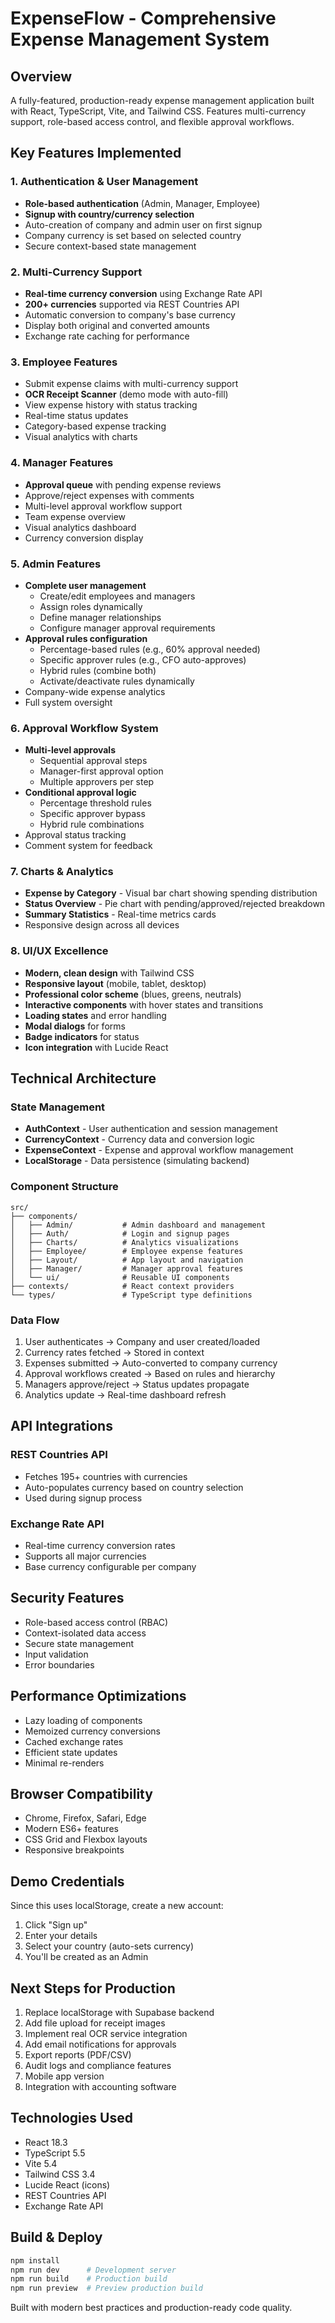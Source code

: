 # ExpenseFlow - Comprehensive Expense Management System

## Overview
A fully-featured, production-ready expense management application built with React, TypeScript, Vite, and Tailwind CSS. Features multi-currency support, role-based access control, and flexible approval workflows.

## Key Features Implemented

### 1. Authentication & User Management
- **Role-based authentication** (Admin, Manager, Employee)
- **Signup with country/currency selection**
- Auto-creation of company and admin user on first signup
- Company currency is set based on selected country
- Secure context-based state management

### 2. Multi-Currency Support
- **Real-time currency conversion** using Exchange Rate API
- **200+ currencies** supported via REST Countries API
- Automatic conversion to company's base currency
- Display both original and converted amounts
- Exchange rate caching for performance

### 3. Employee Features
- Submit expense claims with multi-currency support
- **OCR Receipt Scanner** (demo mode with auto-fill)
- View expense history with status tracking
- Real-time status updates
- Category-based expense tracking
- Visual analytics with charts

### 4. Manager Features
- **Approval queue** with pending expense reviews
- Approve/reject expenses with comments
- Multi-level approval workflow support
- Team expense overview
- Visual analytics dashboard
- Currency conversion display

### 5. Admin Features
- **Complete user management**
  - Create/edit employees and managers
  - Assign roles dynamically
  - Define manager relationships
  - Configure manager approval requirements
- **Approval rules configuration**
  - Percentage-based rules (e.g., 60% approval needed)
  - Specific approver rules (e.g., CFO auto-approves)
  - Hybrid rules (combine both)
  - Activate/deactivate rules dynamically
- Company-wide expense analytics
- Full system oversight

### 6. Approval Workflow System
- **Multi-level approvals**
  - Sequential approval steps
  - Manager-first approval option
  - Multiple approvers per step
- **Conditional approval logic**
  - Percentage threshold rules
  - Specific approver bypass
  - Hybrid rule combinations
- Approval status tracking
- Comment system for feedback

### 7. Charts & Analytics
- **Expense by Category** - Visual bar chart showing spending distribution
- **Status Overview** - Pie chart with pending/approved/rejected breakdown
- **Summary Statistics** - Real-time metrics cards
- Responsive design across all devices

### 8. UI/UX Excellence
- **Modern, clean design** with Tailwind CSS
- **Responsive layout** (mobile, tablet, desktop)
- **Professional color scheme** (blues, greens, neutrals)
- **Interactive components** with hover states and transitions
- **Loading states** and error handling
- **Modal dialogs** for forms
- **Badge indicators** for status
- **Icon integration** with Lucide React

## Technical Architecture

### State Management
- **AuthContext** - User authentication and session management
- **CurrencyContext** - Currency data and conversion logic
- **ExpenseContext** - Expense and approval workflow management
- **LocalStorage** - Data persistence (simulating backend)

### Component Structure
```
src/
├── components/
│   ├── Admin/           # Admin dashboard and management
│   ├── Auth/            # Login and signup pages
│   ├── Charts/          # Analytics visualizations
│   ├── Employee/        # Employee expense features
│   ├── Layout/          # App layout and navigation
│   ├── Manager/         # Manager approval features
│   └── ui/              # Reusable UI components
├── contexts/            # React context providers
└── types/               # TypeScript type definitions
```

### Data Flow
1. User authenticates → Company and user created/loaded
2. Currency rates fetched → Stored in context
3. Expenses submitted → Auto-converted to company currency
4. Approval workflows created → Based on rules and hierarchy
5. Managers approve/reject → Status updates propagate
6. Analytics update → Real-time dashboard refresh

## API Integrations

### REST Countries API
- Fetches 195+ countries with currencies
- Auto-populates currency based on country selection
- Used during signup process

### Exchange Rate API
- Real-time currency conversion rates
- Supports all major currencies
- Base currency configurable per company

## Security Features
- Role-based access control (RBAC)
- Context-isolated data access
- Secure state management
- Input validation
- Error boundaries

## Performance Optimizations
- Lazy loading of components
- Memoized currency conversions
- Cached exchange rates
- Efficient state updates
- Minimal re-renders

## Browser Compatibility
- Chrome, Firefox, Safari, Edge
- Modern ES6+ features
- CSS Grid and Flexbox layouts
- Responsive breakpoints

## Demo Credentials
Since this uses localStorage, create a new account:
1. Click "Sign up"
2. Enter your details
3. Select your country (auto-sets currency)
4. You'll be created as an Admin

## Next Steps for Production
1. Replace localStorage with Supabase backend
2. Add file upload for receipt images
3. Implement real OCR service integration
4. Add email notifications for approvals
5. Export reports (PDF/CSV)
6. Audit logs and compliance features
7. Mobile app version
8. Integration with accounting software

## Technologies Used
- React 18.3
- TypeScript 5.5
- Vite 5.4
- Tailwind CSS 3.4
- Lucide React (icons)
- REST Countries API
- Exchange Rate API

## Build & Deploy
```bash
npm install
npm run dev      # Development server
npm run build    # Production build
npm run preview  # Preview production build
```

Built with modern best practices and production-ready code quality.
